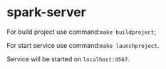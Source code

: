 # spark-server

For build project use command:`make buildproject`;

For start service use command:`make launchproject`.

Service will be started on `localhost:4567`.
